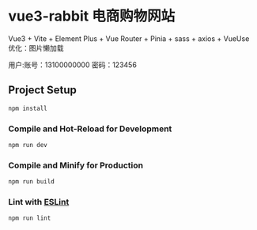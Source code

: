 # vue3-rabbit 电商购物网站

Vue3 + Vite + Element Plus + Vue Router + Pinia + sass + axios + VueUse
优化：图片懒加载

用户:账号：13100000000 密码：123456

## Project Setup

```sh
npm install
```

### Compile and Hot-Reload for Development

```sh
npm run dev
```

### Compile and Minify for Production

```sh
npm run build
```

### Lint with [ESLint](https://eslint.org/)

```sh
npm run lint
```
